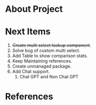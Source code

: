 # About Project 

# Next Items

1. ~~Create multi select lookup component~~.
1. Solve bug of custom multi select.
1. Add Table to show comparison stats.
1. Keep Maintaining references.
1. Create unmanaged package.
1. Add Chat support.
    1. Chat GPT and Non Chat GPT
# References

